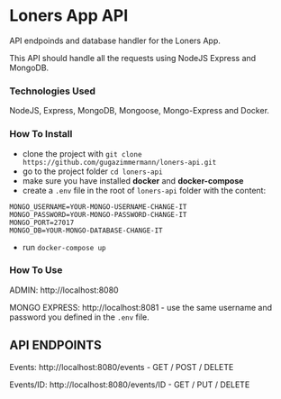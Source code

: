 # Loners App API

API endpoinds and database handler for the Loners App. 

This API should handle all the requests using NodeJS Express and MongoDB.

### Technologies Used

NodeJS, Express, MongoDB, Mongoose, Mongo-Express and Docker.

### How To Install

* clone the project with `git clone https://github.com/gugazimmermann/loners-api.git`
* go to the project folder `cd loners-api`
* make sure you have installed **docker** and **docker-compose**
* create a `.env` file in the root of `loners-api` folder with the content:
```
MONGO_USERNAME=YOUR-MONGO-USERNAME-CHANGE-IT
MONGO_PASSWORD=YOUR-MONGO-PASSWORD-CHANGE-IT
MONGO_PORT=27017
MONGO_DB=YOUR-MONGO-DATABASE-CHANGE-IT
```
* run `docker-compose up`

### How To Use

ADMIN: http://localhost:8080

MONGO EXPRESS: http://localhost:8081 - use the same username and password you defined in the `.env` file.

## API ENDPOINTS

Events: http://localhost:8080/events - GET / POST / DELETE

Events/ID: http://localhost:8080/events/ID - GET / PUT / DELETE